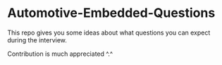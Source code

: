 # Automotive-Embedded-Questions
This repo gives you some ideas about what questions you can expect during the interview.

Contribution is much appreciated  ^.^
